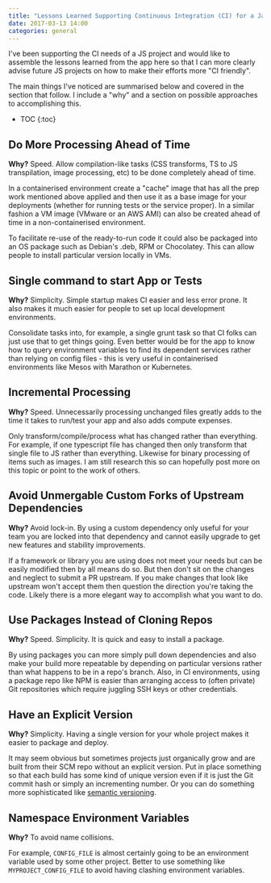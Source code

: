 ```yaml
---
title: "Lessons Learned Supporting Continuous Integration (CI) for a Javascript Project"
date: 2017-03-13 14:00
categories: general
---
```


I've been supporting the CI needs of a JS project and would like to assemble the
lessons learned from the app here so that I can more clearly advise future JS
projects on how to make their efforts more "CI friendly". 

The main things I've noticed are summarised below and covered in the section
that follow. I include a "why" and a section on possible approaches to
accomplishing this.

* TOC
{:toc}

## Do More Processing Ahead of Time

**Why?** Speed.  Allow compilation-like tasks \(CSS transforms, TS to JS
transpilation, image processing, etc\)
to be done completely ahead of time.

In a containerised environment create a "cache" image that has all the prep work
mentioned above applied and then use it as a base image for your deployments
(whether for running tests or the service proper). In a similar fashion a VM
image (VMware or an AWS AMI) can also be created ahead of time in a
non-containerised environment.

To facilitate re-use of the ready-to-run code it could also be packaged into an
OS package such as Debian's .deb, RPM or Chocolatey. This can allow people to
install particular version locally in VMs.

## Single command to start App or Tests

**Why?** Simplicity. Simple startup makes CI easier and less error prone. It
also makes it much easier for people to set up local development environments.

Consolidate tasks into, for example, a single grunt task so that CI folks can
just use that to get things going. Even better would be for the app to know how
to query environment variables to find its dependent services rather than
relying on config files - this is very useful in containerised environments like
Mesos with Marathon or Kubernetes.

## Incremental Processing

**Why?** Speed. Unnecessarily processing unchanged files greatly adds to the
time it takes to run/test your app and also adds compute expenses.

Only transform/compile/process what has changed rather than everything. For
example, if one typescript file has changed then only transform that single file
to JS rather than everything. Likewise for binary processing of items such as
images. I am still research this so can hopefully post more on this topic or
point to the work of others.

## Avoid Unmergable Custom Forks of Upstream Dependencies

**Why?** Avoid lock-in. By using a custom dependency only useful for your team
you are locked into that dependency and cannot easily upgrade to get new
features and stability improvements.

If a framework or library you are using does not meet your needs but can be
easily modified then by all means do so. But then don't sit on the changes and
neglect to submit a PR upstream. If you make changes that look like upstream
won't accept them then question the direction you're taking the code. Likely
there is a more elegant way to accomplish what you want to do.

## Use Packages Instead of Cloning Repos

**Why?** Speed. Simplicity. It is quick and easy to install a package.

By using packages you can more simply pull down dependencies and also
make your build more repeatable by depending on particular versions rather than
what happens to be in a repo's branch. Also, in CI environments, using a package
repo like NPM is easier than arranging access to (often private) Git
repositories which require juggling SSH keys or other credentials.

## Have an Explicit Version

**Why?** Simplicity. Having a single version for your whole project makes it
easier to package and deploy.

It may seem obvious but sometimes projects just organically grow and are built
from their SCM repo without an explicit version. Put in place something so that
each build has some kind of unique version even if it is just the Git commit
hash or simply an incrementing number. Or you can do something more
sophisticated like [semantic versioning](http://www.semver.org).

## Namespace Environment Variables

**Why?** To avoid name collisions.

For example, `CONFIG_FILE` is almost certainly going to be an environment variable used by some other project. Better to
use something like `MYPROJECT_CONFIG_FILE` to avoid having clashing environment variables.
